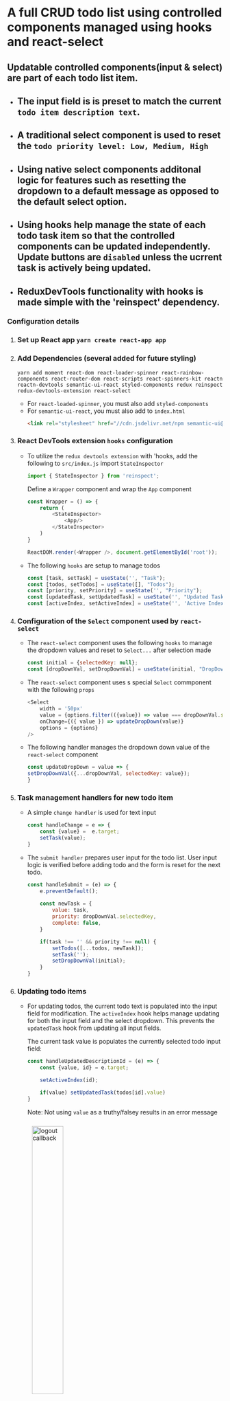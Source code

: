 # A full CRUD todo list using controlled components managed using hooks and react-select
##  Updatable controlled components(input & select) are part of each todo list item.
  - ## The input field is is preset to match the current `todo item description text`.
  - ## A traditional select component is used to reset the `todo priority level: Low, Medium, High`


- ## Using native select components additonal logic for features such as  resetting the dropdown to a default message as opposed to the default select option.

- ## Using hooks help manage the state of each todo task item so that the controlled components can be updated independently. Update buttons are `disabled` unless the ucrrent task is actively being updated.

- ## ReduxDevTools functionality with hooks is made simple with the 'reinspect' dependency.



### Configuration details
1) ### Set up React app `yarn create react-app app`

2) ### Add Dependencies  (several added for future styling)
    `yarn add moment react-dom react-loader-spinner react-rainbow-components react-router-dom react-scripts react-spinners-kit reactn reactn-devtools semantic-ui-react styled-components redux reinspect redux-devtools-extension react-select`  

    - For `react-loaded-spinner`, you must also add `styled-components`
    - For `semantic-ui-react`, you must also 
        add to `index.html`  
        ~~~ html 
        <link rel="stylesheet" href="//cdn.jsdelivr.net/npm semantic-ui@2.4.2/dist/semantic.min.css" />
        ~~~
3) ### React DevTools extension `hooks` configuration        
    - To utilize the `redux devtools extension` with 'hooks, add the following to `src/index.js`
        import `StateInspector`
        ~~~ js
        import { StateInspector } from 'reinspect';
        ~~~
        Define a `Wrapper` component and wrap the `App` component 
        ~~~ js
        const Wrapper = () => {
            return (
                <StateInspector>
                    <App/>
                </StateInspector>
            )
        }

        ReactDOM.render(<Wrapper />, document.getElementById('root'));
        ~~~        
    - The following `hooks` are setup to manage todos
        ~~~ js
        const [task, setTask] = useState('', "Task");
        const [todos, setTodos] = useState([], "Todos");
        const [priority, setPriority] = useState('', "Priority");
        const [updatedTask, setUpdatedTask] = useState('', "Updated Task");
        const [activeIndex, setActiveIndex] = useState('', 'Active Index');
        ~~~
4) ### Configuration of the `Select` component used by `react-select`   
    - The `react-select` component uses the following `hooks` to manage the dropdown values and reset to `Select...` after selection made
        ~~~ js
        const initial = {selectedKey: null};
        const [dropDownVal, setDropDownVal] = useState(initial, "DropDownValues")
        ~~~    
    - The `react-select` component uses s special `Select` commponent with the following `props`
        ~~~ js 
        <Select
            width = '50px'
            value = {options.filter(({value}) => value === dropDownVal.selectedKey)}
            onChange={({ value }) => updateDropDown(value)}
            options = {options}
        />
        ~~~   
    - The following handler manages the dropdown down value of the `react-select` component
        ~~~ js   
        const updateDropDown = value => {
        setDropDownVal({...dropDownVal, selectedKey: value});  
        }
        ~~~
5) ### Task management handlers for new todo item
    - A simple `change handler` is used for text input
        ~~~ js
        const handleChange = e => {
            const {value} =  e.target;    
            setTask(value); 
        }
        ~~~        
    - The `submit handler` prepares user input for the todo list. User input logic is verified before adding todo and the form is reset for the next todo.
        ~~~ js
        const handleSubmit = (e) => {
            e.preventDefault();
            
            const newTask = {
                value: task,
                priority: dropDownVal.selectedKey,
                complete: false,
            }

            if(task !== '' && priority !== null) {
                setTodos([...todos, newTask]);
                setTask('');
                setDropDownVal(initial);
            }        
        } 
        ~~~
6) ### Updating todo items
    - For updating todos, the current todo text is populated into the input field for modification. The `activeIndex` hook helps manage updating for both the input field and the select dropdown. This prevents the `updatedTask` hook from updating all input fields. 
    
        The current task value is populates the currently selected todo input field:
        ~~~ js
        const handleUpdatedDescriptionId = (e) => {
            const {value, id} = e.target;

            setActiveIndex(id);

            if(value) setUpdatedTask(todos[id].value)
        }
        ~~~
        Note: Not using `value` as a truthy/falsey results in an error message
         <div> 
        <img style = 'margin: 10px'  src = './app/src/content/errorMSG.png' alt = 'logout callback' width = 40% />
        </div>

        The following handler manages the updated text
        ~~~ js
        const handleUpdatedTask = (e) => {
            const {value, id} = e.target;

            if(activeIndex === id) {
                setUpdatedTask(value);
            }
        }
        ~~~

        The `activeIndex` hook is used to manage the disabled state of the update button. This helps isolate task updates as only one update button will be active at a time.
        ~~~ html
        <button 
            id = {index} 
            disabled = {index.toString() === activeIndex ? false : true}
            onClick = {updateTask}
        > Update Task</button>        

        ~~~


        Updated priority is managed with the `handlePriority` handler. A standard `select` is used to differeniate from the `react-select` component.
        ~~~ js
        const handlePriority = async (e) => {    
            const {value, id} =  e.target;
            setActiveIndex(id);    
            return await setPriority(value);        
        }        
        ~~~

        Each updated task is managed with the `updatedTask` handler. The logic ensures that blank text does not replace the todo description and / or a new priority has been chosen.
        ~~~ js
        const updateTask = (e) =>{
            let {id} = e.target

            if(activeIndex === id ){
                if(priority !== ''){
                    todos[id].priority = priority;
                }
                if(updatedTask) {
                    todos[id].value = updatedTask;
                }
                setTodos([...todos]);
            } 
            
            resetPriorityTaskIndex();
        }
        ~~~
7) ### Resetting state
    - The `resetPriorityTasksIndex` is used to reset the `priority` & `activeIndex` hooks after updating a task or clearing all todos.
        ~~~ js
        const resetPriorityTaskIndex = () => {
            setPriority('');
            setActiveIndex('');
        }
        ~~~
        The `clearTodos` handler also resets the `todos` array.
        ~~~ js
        const resetPriorityTaskIndex = () => {
            setPriority('');
            setActiveIndex('');
        }

    ~~~
8) ### Toggling Completion status
    - The current id is used is passed as a prop for the simpler functionality of toggling & deleting todos.
        ~~~ html
        <div id = {index} onClick = {(id) => toggleComplete(id)}  > Done: {item.complete.toString()}    </div>
        <button id = {index} onClick = {(id) => toggleComplete(id)} > Toggle Complete</button>
        ~~~
        The `event id` is used to target to appropriate todo item and the `spread operator` used to update the array.
        ~~~ js
        const toggleComplete = (e) => {
            const {id} = e.target
            
            todos[id].complete = !todos[id].complete;
            setTodos([...todos]);
        }
        ~~~
        ~~~ js
        const handleDelete = (id) => {
            todos.splice(id, 1);
            setTodos([...todos]);
        }
        ~~~    